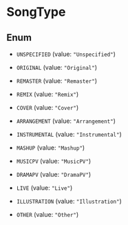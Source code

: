 

# SongType

## Enum


* `UNSPECIFIED` (value: `"Unspecified"`)

* `ORIGINAL` (value: `"Original"`)

* `REMASTER` (value: `"Remaster"`)

* `REMIX` (value: `"Remix"`)

* `COVER` (value: `"Cover"`)

* `ARRANGEMENT` (value: `"Arrangement"`)

* `INSTRUMENTAL` (value: `"Instrumental"`)

* `MASHUP` (value: `"Mashup"`)

* `MUSICPV` (value: `"MusicPV"`)

* `DRAMAPV` (value: `"DramaPV"`)

* `LIVE` (value: `"Live"`)

* `ILLUSTRATION` (value: `"Illustration"`)

* `OTHER` (value: `"Other"`)



